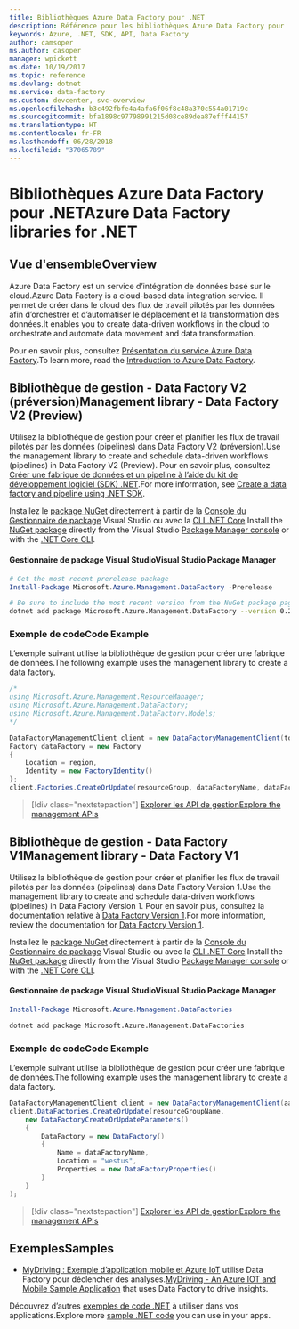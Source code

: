 ```yaml
---
title: Bibliothèques Azure Data Factory pour .NET
description: Référence pour les bibliothèques Azure Data Factory pour .NET
keywords: Azure, .NET, SDK, API, Data Factory
author: camsoper
ms.author: casoper
manager: wpickett
ms.date: 10/19/2017
ms.topic: reference
ms.devlang: dotnet
ms.service: data-factory
ms.custom: devcenter, svc-overview
ms.openlocfilehash: b3c492fbfe4a4afa6f06f8c48a370c554a01719c
ms.sourcegitcommit: bfa1898c97798991215d08ce89dea87efff44157
ms.translationtype: HT
ms.contentlocale: fr-FR
ms.lasthandoff: 06/28/2018
ms.locfileid: "37065789"
---
```

# <a name="azure-data-factory-libraries-for-net"></a><span data-ttu-id="07f97-104">Bibliothèques Azure Data Factory pour .NET</span><span class="sxs-lookup"><span data-stu-id="07f97-104">Azure Data Factory libraries for .NET</span></span>

## <a name="overview"></a><span data-ttu-id="07f97-105">Vue d'ensemble</span><span class="sxs-lookup"><span data-stu-id="07f97-105">Overview</span></span>

<span data-ttu-id="07f97-106">Azure Data Factory est un service d’intégration de données basé sur le cloud.</span><span class="sxs-lookup"><span data-stu-id="07f97-106">Azure Data Factory is a cloud-based data integration service.</span></span> <span data-ttu-id="07f97-107">Il permet de créer dans le cloud des flux de travail pilotés par les données afin d’orchestrer et d’automatiser le déplacement et la transformation des données.</span><span class="sxs-lookup"><span data-stu-id="07f97-107">It enables you to create data-driven workflows in the cloud to orchestrate and automate data movement and data transformation.</span></span>

<span data-ttu-id="07f97-108">Pour en savoir plus, consultez [Présentation du service Azure Data Factory](/azure/data-factory/data-factory-introduction).</span><span class="sxs-lookup"><span data-stu-id="07f97-108">To learn more, read the [Introduction to Azure Data Factory](/azure/data-factory/data-factory-introduction).</span></span>

## <a name="management-library---data-factory-v2-preview"></a><span data-ttu-id="07f97-109">Bibliothèque de gestion - Data Factory V2 (préversion)</span><span class="sxs-lookup"><span data-stu-id="07f97-109">Management library - Data Factory V2 (Preview)</span></span>

<span data-ttu-id="07f97-110">Utilisez la bibliothèque de gestion pour créer et planifier les flux de travail pilotés par les données (pipelines) dans Data Factory V2 (préversion).</span><span class="sxs-lookup"><span data-stu-id="07f97-110">Use the management library to create and schedule data-driven workflows (pipelines) in Data Factory V2 (Preview).</span></span>  <span data-ttu-id="07f97-111">Pour en savoir plus, consultez [Créer une fabrique de données et un pipeline à l’aide du kit de développement logiciel (SDK) .NET](/azure/data-factory/quickstart-create-data-factory-dot-net).</span><span class="sxs-lookup"><span data-stu-id="07f97-111">For more information, see [Create a data factory and pipeline using .NET SDK](/azure/data-factory/quickstart-create-data-factory-dot-net).</span></span>

<span data-ttu-id="07f97-112">Installez le [package NuGet](https://www.nuget.org/packages/Microsoft.Azure.Management.DataFactory) directement à partir de la [Console du Gestionnaire de package][PackageManager] Visual Studio ou avec la [CLI .NET Core][DotNetCLI].</span><span class="sxs-lookup"><span data-stu-id="07f97-112">Install the [NuGet package](https://www.nuget.org/packages/Microsoft.Azure.Management.DataFactory) directly from the Visual Studio [Package Manager console][PackageManager] or with the [.NET Core CLI][DotNetCLI].</span></span>

#### <a name="visual-studio-package-manager"></a><span data-ttu-id="07f97-113">Gestionnaire de package Visual Studio</span><span class="sxs-lookup"><span data-stu-id="07f97-113">Visual Studio Package Manager</span></span>

```powershell
# Get the most recent prerelease package
Install-Package Microsoft.Azure.Management.DataFactory -Prerelease
```

```bash
# Be sure to include the most recent version from the NuGet package page
dotnet add package Microsoft.Azure.Management.DataFactory --version 0.2.0-preview
```

### <a name="code-example"></a><span data-ttu-id="07f97-114">Exemple de code</span><span class="sxs-lookup"><span data-stu-id="07f97-114">Code Example</span></span>

<span data-ttu-id="07f97-115">L’exemple suivant utilise la bibliothèque de gestion pour créer une fabrique de données.</span><span class="sxs-lookup"><span data-stu-id="07f97-115">The following example uses the management library to create a data factory.</span></span>

```csharp
/*
using Microsoft.Azure.Management.ResourceManager;
using Microsoft.Azure.Management.DataFactory;
using Microsoft.Azure.Management.DataFactory.Models;
*/

DataFactoryManagementClient client = new DataFactoryManagementClient(tokenCredentials) { SubscriptionId = subscriptionId };
Factory dataFactory = new Factory
{
    Location = region,
    Identity = new FactoryIdentity()
};
client.Factories.CreateOrUpdate(resourceGroup, dataFactoryName, dataFactory);
```

> [!div class="nextstepaction"]
> [<span data-ttu-id="07f97-116">Explorer les API de gestion</span><span class="sxs-lookup"><span data-stu-id="07f97-116">Explore the management APIs</span></span>](/dotnet/api/microsoft.azure.management.datafactory)

## <a name="management-library---data-factory-v1"></a><span data-ttu-id="07f97-117">Bibliothèque de gestion - Data Factory V1</span><span class="sxs-lookup"><span data-stu-id="07f97-117">Management library - Data Factory V1</span></span>

<span data-ttu-id="07f97-118">Utilisez la bibliothèque de gestion pour créer et planifier les flux de travail pilotés par les données (pipelines) dans Data Factory Version 1.</span><span class="sxs-lookup"><span data-stu-id="07f97-118">Use the management library to create and schedule data-driven workflows (pipelines) in Data Factory Version 1.</span></span>  <span data-ttu-id="07f97-119">Pour en savoir plus, consultez la documentation relative à [Data Factory Version 1](/azure/data-factory/v1/data-factory-introduction).</span><span class="sxs-lookup"><span data-stu-id="07f97-119">For more information, review the documentation for [Data Factory Version 1](/azure/data-factory/v1/data-factory-introduction).</span></span>

<span data-ttu-id="07f97-120">Installez le [package NuGet](https://www.nuget.org/packages/Microsoft.Azure.Management.DataFactories) directement à partir de la [Console du Gestionnaire de package][PackageManager] Visual Studio ou avec la [CLI .NET Core][DotNetCLI].</span><span class="sxs-lookup"><span data-stu-id="07f97-120">Install the [NuGet package](https://www.nuget.org/packages/Microsoft.Azure.Management.DataFactories) directly from the Visual Studio [Package Manager console][PackageManager] or with the [.NET Core CLI][DotNetCLI].</span></span>

#### <a name="visual-studio-package-manager"></a><span data-ttu-id="07f97-121">Gestionnaire de package Visual Studio</span><span class="sxs-lookup"><span data-stu-id="07f97-121">Visual Studio Package Manager</span></span>

```powershell
Install-Package Microsoft.Azure.Management.DataFactories
```

```bash
dotnet add package Microsoft.Azure.Management.DataFactories
```

### <a name="code-example"></a><span data-ttu-id="07f97-122">Exemple de code</span><span class="sxs-lookup"><span data-stu-id="07f97-122">Code Example</span></span>

<span data-ttu-id="07f97-123">L’exemple suivant utilise la bibliothèque de gestion pour créer une fabrique de données.</span><span class="sxs-lookup"><span data-stu-id="07f97-123">The following example uses the management library to create a data factory.</span></span>

```csharp
DataFactoryManagementClient client = new DataFactoryManagementClient(aadTokenCredentials, resourceManagerUri);
client.DataFactories.CreateOrUpdate(resourceGroupName,
    new DataFactoryCreateOrUpdateParameters()
    {
        DataFactory = new DataFactory()
        {
            Name = dataFactoryName,
            Location = "westus",
            Properties = new DataFactoryProperties()
        }
    }
);
```

> [!div class="nextstepaction"]
> [<span data-ttu-id="07f97-124">Explorer les API de gestion</span><span class="sxs-lookup"><span data-stu-id="07f97-124">Explore the management APIs</span></span>](/dotnet/api/overview/azure/datafactories/management)

## <a name="samples"></a><span data-ttu-id="07f97-125">Exemples</span><span class="sxs-lookup"><span data-stu-id="07f97-125">Samples</span></span>

* <span data-ttu-id="07f97-126">[MyDriving : Exemple d’application mobile et Azure IoT](https://azure.microsoft.com/resources/samples/mydriving/) utilise Data Factory pour déclencher des analyses.</span><span class="sxs-lookup"><span data-stu-id="07f97-126">[MyDriving - An Azure IOT and Mobile Sample Application](https://azure.microsoft.com/resources/samples/mydriving/) that uses Data Factory to drive insights.</span></span>

<span data-ttu-id="07f97-127">Découvrez d’autres [exemples de code .NET](https://azure.microsoft.com/resources/samples/?platform=dotnet) à utiliser dans vos applications.</span><span class="sxs-lookup"><span data-stu-id="07f97-127">Explore more [sample .NET code](https://azure.microsoft.com/resources/samples/?platform=dotnet) you can use in your apps.</span></span>

[PackageManager]: https://docs.microsoft.com/nuget/tools/package-manager-console
[DotNetCLI]: https://docs.microsoft.com/dotnet/core/tools/dotnet-add-package
